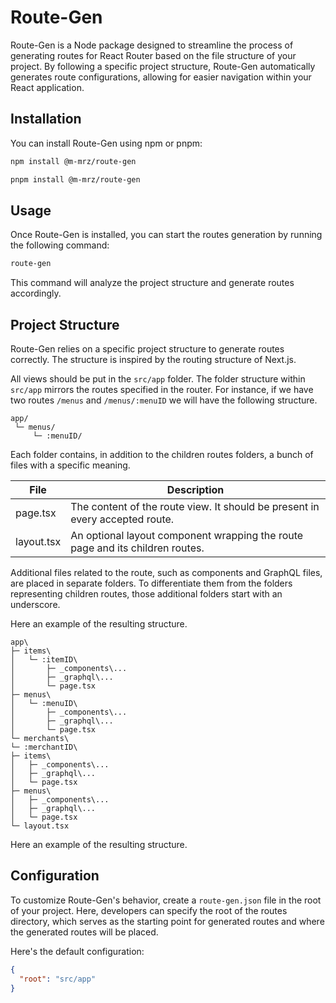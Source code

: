 # Route-Gen

Route-Gen is a Node package designed to streamline the process of generating routes for React Router based on the file structure of your project. By following a specific project structure, Route-Gen automatically generates route configurations, allowing for easier navigation within your React application.

## Installation

You can install Route-Gen using npm or pnpm:

```bash
npm install @m-mrz/route-gen
```

```bash
pnpm install @m-mrz/route-gen
```

## Usage

Once Route-Gen is installed, you can start the routes generation by running the following command:

```bash
route-gen
```

This command will analyze the project structure and generate routes accordingly.

## Project Structure

Route-Gen relies on a specific project structure to generate routes correctly. The structure is inspired by the routing structure of Next.js.

All views should be put in the `src/app` folder. The folder structure within `src/app` mirrors the routes specified in the router. For instance, if we have two routes `/menus` and `/menus/:menuID` we will have the following structure.


```
app/
 └─ menus/
     └─ :menuID/
```

Each folder contains, in addition to the children routes folders, a bunch of files with a specific meaning.

| File         | Description                                                                           |
|--------------|---------------------------------------------------------------------------------------|
| page.tsx     | The content of the route view. It should be present in every accepted route.          |
| layout.tsx   | An optional layout component wrapping the route page and its children routes.         |

Additional files related to the route, such as components and GraphQL files, are placed in separate folders. To differentiate them from the folders representing children routes, those additional folders start with an underscore.

Here an example of the resulting structure.

```
app\
├─ items\
│   └─ :itemID\
│       ├─ _components\...
│       ├─ _graphql\...
│       └─ page.tsx
├─ menus\
│   └─ :menuID\
│       ├─ _components\...
│       ├─ _graphql\...
│       └─ page.tsx
└─ merchants\
└─ :merchantID\
├─ items\
│   ├─ _components\...
│   ├─ _graphql\...
│   └─ page.tsx
├─ menus\
│   ├─ _components\...
│   ├─ _graphql\...
│   └─ page.tsx
└─ layout.tsx
```


Here an example of the resulting structure.

## Configuration


To customize Route-Gen's behavior, create a `route-gen.json` file in the root of your project.
Here, developers can specify the root of the routes directory, which serves as the starting point for generated routes and where the generated routes will be placed.

Here's the default configuration:

```json
{
  "root": "src/app"
}
```
